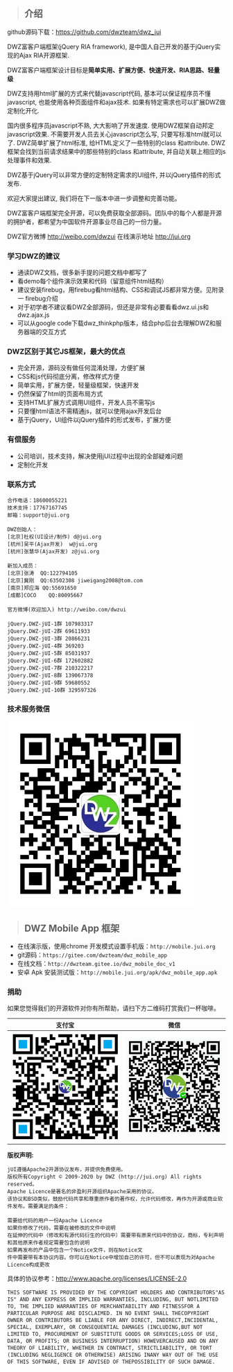 > ## 介绍

github源码下载：https://github.com/dwzteam/dwz_jui

DWZ富客户端框架(jQuery RIA framework), 是中国人自己开发的基于jQuery实现的Ajax RIA开源框架.

DWZ富客户端框架设计目标是<b>简单实用、扩展方便、快速开发、RIA思路、轻量级</b>

DWZ支持用html扩展的方式来代替javascript代码, 基本可以保证程序员不懂javascript, 也能使用各种页面组件和ajax技术. 如果有特定需求也可以扩展DWZ做定制化开化.

国内很多程序员javascript不熟, 大大影响了开发速度. 使用DWZ框架自动邦定javascript效果. 不需要开发人员去关心javascript怎么写, 只要写标准html就可以了. DWZ简单扩展了html标准, 给HTML定义了一些特别的class 和attribute. DWZ框架会找到当前请求结果中的那些特别的class 和attribute, 并自动关联上相应的js处理事件和效果.

DWZ基于jQuery可以非常方便的定制特定需求的UI组件, 并以jQuery插件的形式发布.

欢迎大家提出建议, 我们将在下一版本中进一步调整和完善功能。

DWZ富客户端框架完全开源，可以免费获取全部源码。团队中的每个人都是开源的拥护者，都希望为中国软件开源事业尽自己的一份力量。

DWZ官方微博 http://weibo.com/dwzui
在线演示地址 http://jui.org

### 学习DWZ的建议
- 通读DWZ文档，很多新手提的问题文档中都写了
- 看demo每个组件演示效果和代码（留意组件html结构）
- 建议安装firebug，用firebug看html结构、CSS和调试JS都非常方便。见附录一 firebug介绍
- 对于初学者不建议看DWZ全部源码，但还是非常有必要看看dwz.ui.js和dwz.ajax.js
- 可以从google code下载dwz_thinkphp版本，结合php后台去理解DWZ和服务器端的交互方式

### DWZ区别于其它JS框架，最大的优点

- 完全开源，源码没有做任何混淆处理，方便扩展
- CSS和js代码彻底分离，修改样式方便
- 简单实用，扩展方便，轻量级框架，快速开发
- 仍然保留了html的页面布局方式
- 支持HTML扩展方式调用UI组件，开发人员不需写js
- 只要懂html语法不需精通js，就可以使用ajax开发后台
- 基于jQuery，UI组件以jQuery插件的形式发布，扩展方便

### 有偿服务
- 公司培训，技术支持，解决使用jUI过程中出现的全部疑难问题
- 定制化开发

### 联系方式

	合作电话：18600055221
	技术支持：17767167745
	邮箱：support@jui.org

	DWZ创始人：
	[北京]杜权(UI设计/制作)	d@jui.org
	[杭州]吴平(Ajax开发)	w@jui.org
	[杭州]张慧华(Ajax开发)	z@jui.org

	新加入成员：
	[北京]张涛	QQ:122794105
	[北京]冀刚	QQ:63502308	jiweigang2008@tom.com
	[南京]郑应海	QQ:55691650
	[成都]COCO	QQ:80095667

	官方微博(欢迎加入) http://weibo.com/dwzui 

	jQuery.DWZ-jUI-1群 107983317
	jQuery.DWZ-jUI-2群 69611933
	jQuery.DWZ-jUI-3群 20866231
	jQuery.DWZ-jUI-4群 369203
	jQuery.DWZ-jUI-5群 85031937
	jQuery.DWZ-jUI-6群 172602882
	jQuery.DWZ-jUI-7群 210322217
	jQuery.DWZ-jUI-8群 139067378
	jQuery.DWZ-jUI-9群 59680552
	jQuery.DWZ-jUI-10群 329597326

### 技术服务微信
![](./themes/default/images/wx_zhh.jpg?width=200)

> ## DWZ Mobile App 框架

- 在线演示版，使用chrome 开发模式设置手机版：`http://mobile.jui.org`
- git源码：`https://gitee.com/dwzteam/dwz_mobile_app`
- 在线文档：`http://dwzteam.gitee.io/dwz_mobile_doc_v1`
- 安卓 Apk 安装测试版：`http://mobile.jui.org/apk/dwz_mobile_app.apk`

### 捐助

如果您觉得我们的开源软件对你有所帮助，请扫下方二维码打赏我们一杯咖啡。

|支付宝|微信|
|:---:|:---:|
|![](./themes/default/images/zfb.png?width=200)|![](./themes/default/images/wx.png?width=200)|

<b>版权声明:</b>

	jUI遵循Apache2开源协议发布，并提供免费使用。
	版权所有Copyright © 2009-2020 by DWZ (http://jui.org) All rights reserved。
	Apache Licence是著名的非盈利开源组织Apache采用的协议。
	该协议和BSD类似，鼓励代码共享和尊重原作者的著作权，允许代码修改，再作为开源或商业软件发布。需要满足的条件： 
	
	需要给代码的用户一份Apache Licence
	如果你修改了代码，需要在被修改的文件中说明
	在延伸的代码中（修改和有源代码衍生的代码中）需要带有原来代码中的协议，商标，专利声明和其他原来作者规定需要包含的说明
	如果再发布的产品中包含一个Notice文件，则在Notice文
	件中需要带有本协议内容。你可以在Notice中增加自己的许可，但不可以表现为对Apache Licence构成更改
	
具体的协议参考：http://www.apache.org/licenses/LICENSE-2.0

	THIS SOFTWARE IS PROVIDED BY THE COPYRIGHT HOLDERS AND CONTRIBUTORS"AS IS" AND ANY EXPRESS OR IMPLIED WARRANTIES, INCLUDING, BUT NOTLIMITED TO, THE IMPLIED WARRANTIES OF MERCHANTABILITY AND FITNESSFOR A PARTICULAR PURPOSE ARE DISCLAIMED. IN NO EVENT SHALL THECOPYRIGHT OWNER OR CONTRIBUTORS BE LIABLE FOR ANY DIRECT, INDIRECT,INCIDENTAL, SPECIAL, EXEMPLARY, OR CONSEQUENTIAL DAMAGES (INCLUDING,BUT NOT LIMITED TO, PROCUREMENT OF SUBSTITUTE GOODS OR SERVICES;LOSS OF USE, DATA, OR PROFITS; OR BUSINESS INTERRUPTION) HOWEVERCAUSED AND ON ANY THEORY OF LIABILITY, WHETHER IN CONTRACT, STRICTLIABILITY, OR TORT (INCLUDING NEGLIGENCE OR OTHERWISE) ARISING INANY WAY OUT OF THE USE OF THIS SOFTWARE, EVEN IF ADVISED OF THEPOSSIBILITY OF SUCH DAMAGE.
	
